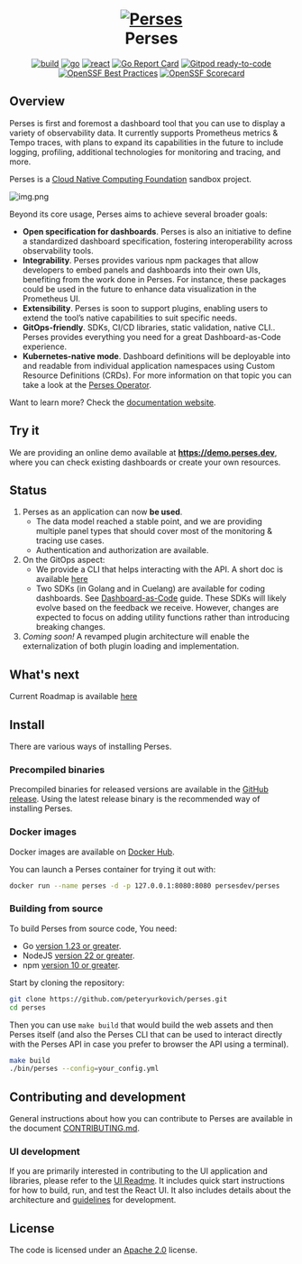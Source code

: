 <div align="center">

<h1 style="border-bottom: none">
    <a href="https://github.com/perses" target="_blank"><img alt="Perses" src="/docs/images/perses_logo_cropped.svg"></a><br>Perses
</h1>

[![build](https://github.com/peteryurkovich/perses/workflows/ci/badge.svg)](https://github.com/peteryurkovich/perses/actions?query=workflow%3Aci)
[![go](https://github.com/peteryurkovich/perses/workflows/go/badge.svg)](https://github.com/peteryurkovich/perses/actions?query=workflow%3Ago)
[![react](https://github.com/peteryurkovich/perses/workflows/react/badge.svg)](https://github.com/peteryurkovich/perses/actions?query=workflow%3AReact)
[![Go Report Card](https://goreportcard.com/badge/github.com/peteryurkovich/perses)](https://goreportcard.com/report/github.com/peteryurkovich/perses)
[![Gitpod ready-to-code](https://img.shields.io/badge/Gitpod-ready--to--code-blue?logo=gitpod)](https://gitpod.io/#https://github.com/peteryurkovich/perses)
[![OpenSSF Best Practices](https://www.bestpractices.dev/projects/9410/badge)](https://www.bestpractices.dev/projects/9410)
[![OpenSSF Scorecard](https://api.securityscorecards.dev/projects/github.com/peteryurkovich/perses/badge)](https://securityscorecards.dev/viewer/?uri=github.com/peteryurkovich/perses)

</div>

## Overview

Perses is first and foremost a dashboard tool that you can use to display a variety of observability data. It currently supports Prometheus metrics & Tempo traces, with plans to expand its capabilities in the future to include logging, profiling, additional technologies for monitoring and tracing, and more.

Perses is a [Cloud Native Computing Foundation](https://cncf.io) sandbox project.

![img.png](https://perses.dev/assets/images/perses_overview.gif)

Beyond its core usage, Perses aims to achieve several broader goals:

- **Open specification for dashboards**. Perses is also an initiative to define a standardized dashboard specification, fostering interoperability across observability tools.
- **Integrability**. Perses provides various npm packages that allow developers to embed panels and dashboards into their own UIs, benefiting from the work done in Perses. For instance, these packages could be used in the future to enhance data visualization in the Prometheus UI.
- **Extensibility**. Perses is soon to support plugins, enabling users to extend the tool’s native capabilities to suit specific needs.
- **GitOps-friendly**. SDKs, CI/CD libraries, static validation, native CLI.. Perses provides everything you need for a great Dashboard-as-Code experience.
- **Kubernetes-native mode**. Dashboard definitions will be deployable into and readable from individual application namespaces using Custom Resource Definitions (CRDs). For more information on that topic you can take a look at the [Perses Operator](https://github.com/peteryurkovich/perses-operator).

Want to learn more? Check the [documentation website](https://perses.dev).

## Try it

We are providing an online demo available at **https://demo.perses.dev**, where you can check existing dashboards or create your own resources.

## Status

1. Perses as an application can now **be used**.
   * The data model reached a stable point, and we are providing multiple panel types that should cover most of the monitoring & tracing use cases.
   * Authentication and authorization are available.
2. On the GitOps aspect:
   * We provide a CLI that helps interacting with the API. A short doc is available [here](./docs/cli.md)
   * Two SDKs (in Golang and in Cuelang) are available for coding dashboards. See [Dashboard-as-Code](./docs/dac/getting-started.md) guide.
     These SDKs will likely evolve based on the feedback we receive. However, changes are expected to focus on adding utility functions rather than introducing breaking changes.
3. *Coming soon!* A revamped plugin architecture will enable the externalization of both plugin loading and implementation.

## What's next

Current Roadmap is available [here](./ROADMAP.md)

## Install

There are various ways of installing Perses.

### Precompiled binaries

Precompiled binaries for released versions are available in
the [GitHub release](https://github.com/peteryurkovich/perses/releases). Using the latest release binary is the recommended way
of installing Perses.

### Docker images

Docker images are available on [Docker Hub](https://hub.docker.com/r/persesdev/perses).

You can launch a Perses container for trying it out with:

```bash
docker run --name perses -d -p 127.0.0.1:8080:8080 persesdev/perses
```

### Building from source

To build Perses from source code, You need:

- Go [version 1.23 or greater](https://golang.org/doc/install).
- NodeJS [version 22 or greater](https://nodejs.org/).
- npm [version 10 or greater](https://www.npmjs.com/).

Start by cloning the repository:

```bash
git clone https://github.com/peteryurkovich/perses.git
cd perses
```

Then you can use `make build` that would build the web assets and then Perses itself (and also the Perses CLI that can
be used to interact directly with the Perses API in case you prefer to browser the API using a terminal).

```bash
make build
./bin/perses --config=your_config.yml
```

## Contributing and development

General instructions about how you can contribute to Perses are available in the
document [CONTRIBUTING.md](CONTRIBUTING.md).

### UI development

If you are primarily interested in contributing to the UI application and libraries, please refer to
the [UI Readme](./ui/README.md). It includes quick start instructions for how to build, run, and test the React UI. It
also includes details about the architecture and [guidelines](./ui/ui-guidelines.md) for development.

## License

The code is licensed under an [Apache 2.0](./LICENSE) license.
